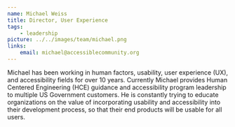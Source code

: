 ```yaml
---
name: Michael Weiss
title: Director, User Experience
tags:
    - leadership
picture: ../../images/team/michael.png
links:
    email: michael@accessiblecommunity.org
---
```

Michael has been working in human factors, usability, user experience (UX), and accessibility fields for over 10 years. Currently Michael provides Human Centered Engineering (HCE) guidance and accessibility program leadership to multiple US Government customers. He is constantly trying to educate organizations on the value of incorporating usability and accessibility into their development process, so that their end products will be usable for all users.